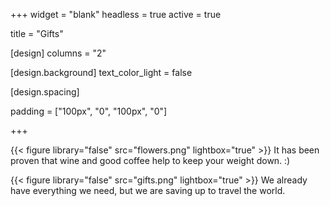 +++
widget = "blank"
headless = true
active = true

[comment]: <> (weight = 45)
title = "Gifts"

[design]
  columns = "2"

[design.background]
  text_color_light = false

[design.spacing]

  padding = ["100px", "0", "100px", "0"]

+++

{{< figure library="false" src="flowers.png" lightbox="true" >}}
It has been proven that wine and good coffee help to keep your weight down. :)

{{< figure library="false" src="gifts.png" lightbox="true" >}}
We already have everything we need, but we are saving up to travel the world.
